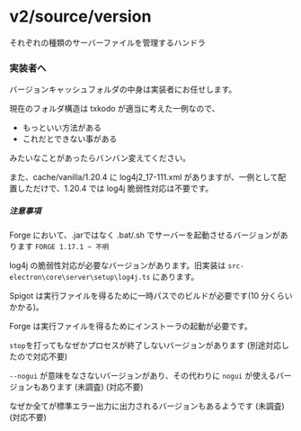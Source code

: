 # v2/source/version

それぞれの種類のサーバーファイルを管理するハンドラ

### 実装者へ

バージョンキャッシュフォルダの中身は実装者にお任せします。

現在のフォルダ構造は txkodo が適当に考えた一例なので、

- もっといい方法がある
- これだとできない事がある

みたいなことがあったらバンバン変えてください。

また、cache/vanilla/1.20.4 に log4j2_17-111.xml がありますが、一例として配置しただけで、1.20.4 では log4j 脆弱性対応は不要です。

##### 注意事項

Forge において、.jarではなく .bat/.sh でサーバーを起動させるバージョンがあります `FORGE 1.17.1 ~ 不明`

log4j の脆弱性対応が必要なバージョンがあります。旧実装は `src-electron\core\server\setup\log4j.ts` にあります。

Spigot は実行ファイルを得るために一時パスでのビルドが必要です(10 分くらいかかる)。

Forge は実行ファイルを得るためにインストーラの起動が必要です。

`stop`を打ってもなぜかプロセスが終了しないバージョンがあります (別途対応したので対応不要)

`--nogui` が意味をなさないバージョンがあり、その代わりに `nogui` が使えるバージョンもあります (未調査) (対応不要)

なぜか全てが標準エラー出力に出力されるバージョンもあるようです (未調査) (対応不要)

